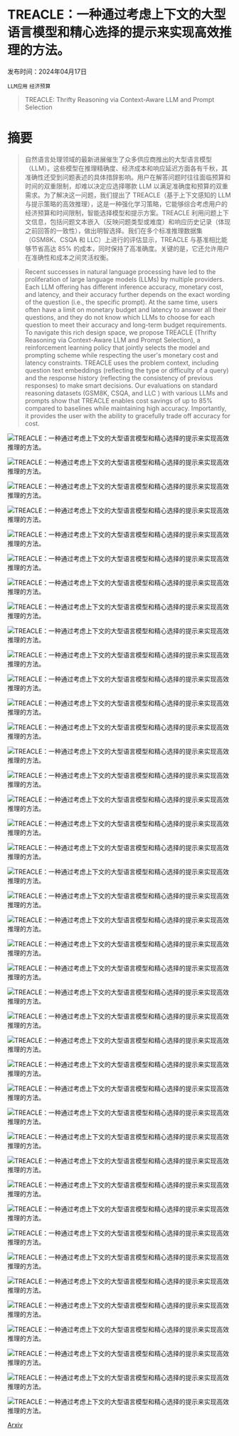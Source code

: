 # TREACLE：一种通过考虑上下文的大型语言模型和精心选择的提示来实现高效推理的方法。

发布时间：2024年04月17日

`LLM应用` `经济预算`

> TREACLE: Thrifty Reasoning via Context-Aware LLM and Prompt Selection

# 摘要

> 自然语言处理领域的最新进展催生了众多供应商推出的大型语言模型（LLM）。这些模型在推理精确度、经济成本和响应延迟方面各有千秋，其准确性还受到问题表述的具体措辞影响。用户在解答问题时往往面临预算和时间的双重限制，却难以决定应选择哪款 LLM 以满足准确度和预算的双重需求。为了解决这一问题，我们提出了 TREACLE（基于上下文感知的 LLM 与提示策略的高效推理），这是一种强化学习策略，它能够综合考虑用户的经济预算和时间限制，智能选择模型和提示方案。TREACLE 利用问题上下文信息，包括问题文本嵌入（反映问题类型或难度）和响应历史记录（体现之前回答的一致性），做出明智选择。我们在多个标准推理数据集（GSM8K、CSQA 和 LLC）上进行的评估显示，TREACLE 与基准相比能够节省高达 85% 的成本，同时保持了高准确度。关键的是，它还允许用户在准确性和成本之间灵活权衡。

> Recent successes in natural language processing have led to the proliferation of large language models (LLMs) by multiple providers. Each LLM offering has different inference accuracy, monetary cost, and latency, and their accuracy further depends on the exact wording of the question (i.e., the specific prompt). At the same time, users often have a limit on monetary budget and latency to answer all their questions, and they do not know which LLMs to choose for each question to meet their accuracy and long-term budget requirements. To navigate this rich design space, we propose TREACLE (Thrifty Reasoning via Context-Aware LLM and Prompt Selection), a reinforcement learning policy that jointly selects the model and prompting scheme while respecting the user's monetary cost and latency constraints. TREACLE uses the problem context, including question text embeddings (reflecting the type or difficulty of a query) and the response history (reflecting the consistency of previous responses) to make smart decisions. Our evaluations on standard reasoning datasets (GSM8K, CSQA, and LLC ) with various LLMs and prompts show that TREACLE enables cost savings of up to 85% compared to baselines while maintaining high accuracy. Importantly, it provides the user with the ability to gracefully trade off accuracy for cost.

![TREACLE：一种通过考虑上下文的大型语言模型和精心选择的提示来实现高效推理的方法。](../../../paper_images/2404.13082/x1.png)

![TREACLE：一种通过考虑上下文的大型语言模型和精心选择的提示来实现高效推理的方法。](../../../paper_images/2404.13082/x2.png)

![TREACLE：一种通过考虑上下文的大型语言模型和精心选择的提示来实现高效推理的方法。](../../../paper_images/2404.13082/x3.png)

![TREACLE：一种通过考虑上下文的大型语言模型和精心选择的提示来实现高效推理的方法。](../../../paper_images/2404.13082/x4.png)

![TREACLE：一种通过考虑上下文的大型语言模型和精心选择的提示来实现高效推理的方法。](../../../paper_images/2404.13082/x5.png)

![TREACLE：一种通过考虑上下文的大型语言模型和精心选择的提示来实现高效推理的方法。](../../../paper_images/2404.13082/x6.png)

![TREACLE：一种通过考虑上下文的大型语言模型和精心选择的提示来实现高效推理的方法。](../../../paper_images/2404.13082/x7.png)

![TREACLE：一种通过考虑上下文的大型语言模型和精心选择的提示来实现高效推理的方法。](../../../paper_images/2404.13082/x8.png)

![TREACLE：一种通过考虑上下文的大型语言模型和精心选择的提示来实现高效推理的方法。](../../../paper_images/2404.13082/x9.png)

![TREACLE：一种通过考虑上下文的大型语言模型和精心选择的提示来实现高效推理的方法。](../../../paper_images/2404.13082/x10.png)

![TREACLE：一种通过考虑上下文的大型语言模型和精心选择的提示来实现高效推理的方法。](../../../paper_images/2404.13082/x11.png)

![TREACLE：一种通过考虑上下文的大型语言模型和精心选择的提示来实现高效推理的方法。](../../../paper_images/2404.13082/x12.png)

![TREACLE：一种通过考虑上下文的大型语言模型和精心选择的提示来实现高效推理的方法。](../../../paper_images/2404.13082/x13.png)

![TREACLE：一种通过考虑上下文的大型语言模型和精心选择的提示来实现高效推理的方法。](../../../paper_images/2404.13082/x14.png)

![TREACLE：一种通过考虑上下文的大型语言模型和精心选择的提示来实现高效推理的方法。](../../../paper_images/2404.13082/x15.png)

![TREACLE：一种通过考虑上下文的大型语言模型和精心选择的提示来实现高效推理的方法。](../../../paper_images/2404.13082/x16.png)

![TREACLE：一种通过考虑上下文的大型语言模型和精心选择的提示来实现高效推理的方法。](../../../paper_images/2404.13082/x17.png)

![TREACLE：一种通过考虑上下文的大型语言模型和精心选择的提示来实现高效推理的方法。](../../../paper_images/2404.13082/x18.png)

![TREACLE：一种通过考虑上下文的大型语言模型和精心选择的提示来实现高效推理的方法。](../../../paper_images/2404.13082/x19.png)

![TREACLE：一种通过考虑上下文的大型语言模型和精心选择的提示来实现高效推理的方法。](../../../paper_images/2404.13082/x20.png)

![TREACLE：一种通过考虑上下文的大型语言模型和精心选择的提示来实现高效推理的方法。](../../../paper_images/2404.13082/x21.png)

![TREACLE：一种通过考虑上下文的大型语言模型和精心选择的提示来实现高效推理的方法。](../../../paper_images/2404.13082/x22.png)

![TREACLE：一种通过考虑上下文的大型语言模型和精心选择的提示来实现高效推理的方法。](../../../paper_images/2404.13082/x23.png)

![TREACLE：一种通过考虑上下文的大型语言模型和精心选择的提示来实现高效推理的方法。](../../../paper_images/2404.13082/x24.png)

![TREACLE：一种通过考虑上下文的大型语言模型和精心选择的提示来实现高效推理的方法。](../../../paper_images/2404.13082/x25.png)

![TREACLE：一种通过考虑上下文的大型语言模型和精心选择的提示来实现高效推理的方法。](../../../paper_images/2404.13082/x26.png)

![TREACLE：一种通过考虑上下文的大型语言模型和精心选择的提示来实现高效推理的方法。](../../../paper_images/2404.13082/x27.png)

![TREACLE：一种通过考虑上下文的大型语言模型和精心选择的提示来实现高效推理的方法。](../../../paper_images/2404.13082/x28.png)

![TREACLE：一种通过考虑上下文的大型语言模型和精心选择的提示来实现高效推理的方法。](../../../paper_images/2404.13082/x29.png)

![TREACLE：一种通过考虑上下文的大型语言模型和精心选择的提示来实现高效推理的方法。](../../../paper_images/2404.13082/x30.png)

![TREACLE：一种通过考虑上下文的大型语言模型和精心选择的提示来实现高效推理的方法。](../../../paper_images/2404.13082/x31.png)

![TREACLE：一种通过考虑上下文的大型语言模型和精心选择的提示来实现高效推理的方法。](../../../paper_images/2404.13082/x32.png)

![TREACLE：一种通过考虑上下文的大型语言模型和精心选择的提示来实现高效推理的方法。](../../../paper_images/2404.13082/x33.png)

![TREACLE：一种通过考虑上下文的大型语言模型和精心选择的提示来实现高效推理的方法。](../../../paper_images/2404.13082/x34.png)

![TREACLE：一种通过考虑上下文的大型语言模型和精心选择的提示来实现高效推理的方法。](../../../paper_images/2404.13082/x35.png)

![TREACLE：一种通过考虑上下文的大型语言模型和精心选择的提示来实现高效推理的方法。](../../../paper_images/2404.13082/x36.png)

![TREACLE：一种通过考虑上下文的大型语言模型和精心选择的提示来实现高效推理的方法。](../../../paper_images/2404.13082/x37.png)

![TREACLE：一种通过考虑上下文的大型语言模型和精心选择的提示来实现高效推理的方法。](../../../paper_images/2404.13082/x10.png)

![TREACLE：一种通过考虑上下文的大型语言模型和精心选择的提示来实现高效推理的方法。](../../../paper_images/2404.13082/x38.png)

![TREACLE：一种通过考虑上下文的大型语言模型和精心选择的提示来实现高效推理的方法。](../../../paper_images/2404.13082/x39.png)

![TREACLE：一种通过考虑上下文的大型语言模型和精心选择的提示来实现高效推理的方法。](../../../paper_images/2404.13082/x40.png)

[Arxiv](https://arxiv.org/abs/2404.13082)